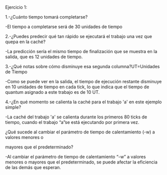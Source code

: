 ﻿Ejercicio 1:

1\.-¿Cuánto tiempo tomará completarse?

-El tiempo a completarse será de 30 unidades de tiempo

2\.-¿Puedes predecir qué tan rápido se ejecutará el trabajo una vez que quepa en la caché?

-La predicción sería el mismo tiempo de finalización que se muestra en la salida, que es 12 unidades de tiempo.

3\.-¿Qué notas sobre cómo disminuye esa segunda columna?UT=Unidades de Tiempo

-Como se puede ver en la salida, el tiempo de ejecución restante disminuye en 10 unidades de tiempo en cada tick, lo que indica que el tiempo de quantum asignado a este trabajo es de 10 UT.





















4\.-¿En qué momento se calienta la caché para el trabajo 'a' en este ejemplo simple?

-La caché del trabajo 'a' se calienta durante los primeros 80 ticks de tiempo, cuando el trabajo “a”se está ejecutando por primera vez.

¿Qué sucede al cambiar el parámetro de tiempo de calentamiento (-w) a valores menores o

mayores que el predeterminado?

-Al cambiar el parámetro de tiempo de calentamiento “-w” a valores menores o mayores que el predeterminado, se puede afectar la eficiencia de las demás que esperan.

